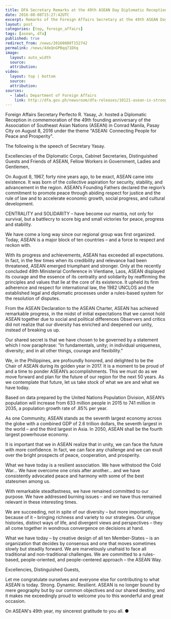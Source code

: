 ```yaml
---
title: DFA Secretary Remarks at the 49th ASEAN Day Diplomatic Reception
date: 2016-08-08T15:27:42UTC
excerpt: Remarks of the Foreign Affairs Secretary at the 49th ASEAN Day Diplomatic Reception on 8 Aug held at the Conrad Hotel, Pasay City.
layout: post
categories: [top, foreign_affairs]
tags: [asean, dfa]
published: true
redirect_from: /news/20160808T152742
permalink: /news/4deQnGPBqq71DXq
image:
  layout: auto_width
  source: 
  attribution: 
video:
  layout: top | bottom
  source: 
  attribution:
sources:
  - label: Department of Foreign Affairs
    link: http://dfa.gov.ph/newsroom/dfa-releases/10121-asean-is-strong-as-one-community
---
```


Foreign Affairs Secretary Perfecto R. Yasay, Jr. hosted a Diplomatic Reception in commemoration of the 49th founding anniversary of the Association of Southeast Asian Nations (ASEAN) in Conrad Manila, Pasay City on August 8, 2016 under the theme "ASEAN: Connecting People for Peace and Prosperity".

The following is the speech of Secretary Yasay.

Excellencies of the Diplomatic Corps, Cabinet Secretaries, Distinguished Guests and Friends of ASEAN, Fellow Workers in Government, Ladies and Gentlemen,

On August 8, 1967, forty nine years ago, to be exact, ASEAN came into existence.
It was born of the collective aspiration for security, stability, and advancement in the region.
ASEAN’s Founding Fathers declared the region’s commitment to promote peace through abiding respect for justice and the rule of law and to accelerate economic growth, social progress, and cultural development.

CENTRALITY and SOLIDARITY – have become our mantra, not only for survival, but a battlecry to score big and small victories for peace, progress and stability.

We have come a long way since our regional group was first organized.
Today, ASEAN is a major block of ten countries – and a force to respect and reckon with.

With its progress and achievements, ASEAN has exceeded all expectations.
In fact, in the few times when its credibility and relevance had been threatened, ASEAN emerged triumphant and stronger.
Only at the recently concluded 49th Ministerial Conference in Vientiane, Laos, ASEAN displayed its courage and the essence of its centrality and solidarity by reaffirming the principles and values that lie at the core of its existence.
It upheld its firm adherence and respect for international law, the 1982 UNCLOS and the established legal and diplomatic processes under a rules-based system for the resolution of disputes.

From the ASEAN Declaration to the ASEAN Charter, ASEAN has achieved remarkable progress, in the midst of initial expectations that we cannot hold ASEAN together due to social and political differences
 Observers and critics did not realize that our diversity has enriched and deepened our unity, instead of breaking us up.

Our shared secret is that we have chosen to be governed by a statement which I now paraphrase: "In fundamentals, unity; in individual uniqueness, diversity; and in all other things, courage and flexibility."

We, in the Philippines, are profoundly honored, and delighted to be the Chair of ASEAN during its golden year in 2017.
It is a moment to be proud of and a time to ponder ASEAN’s accomplishments.
This we must do as we move forward and plan for the future of our region for the next 50 years.
As we contemplate that future, let us take stock of what we are and what we have today.

Based on data prepared by the United Nations Population Division, ASEAN’s population will increase from 633 million people in 2015 to 741 million in 2035, a population growth rate of .85% per year.

As one Community, ASEAN stands as the seventh largest economy across the globe with a combined GDP of 2.6 trillion dollars, the seventh largest in the world – and the third largest in Asia.
In 2050, ASEAN shall be the fourth largest powerhouse economy.

It is important that we in ASEAN realize that in unity, we can face the future with more confidence.
In fact, we can face any challenge and we can exult over the bright prospects of peace, cooperation, and prosperity.

What we have today is a resilient association.
We have withstood the Cold War...  We have overcome one crisis after another... and we have consistently advocated peace and harmony with some of the best statesmen among us.

With remarkable steadfastness, we have remained committed to our purpose.
We have addressed burning issues – and we have thus remained relevant in these interesting times.

We are succeeding, not in spite of our diversity – but more importantly, because of it – bringing richness and variety to our strategies.
Our unique histories, distinct ways of life, and divergent views and perspectives – they all come together in wondrous convergence on decisions at hand.

What we have today – by creative design of all ten Member-States – is an organization that decides by consensus and one that moves sometimes slowly but steadily forward.
We are marvelously unafraid to face all traditional and non-traditional challenges.
We are committed to a rules-based, people-oriented, and people-centered approach – the ASEAN Way.

Excellencies, Distinguished Guests,

Let me congratulate ourselves and everyone else for contributing to what ASEAN is today.
Strong.
Dynamic.
Resilient.
ASEAN is no longer bound by mere geography but by our common objectives and our shared destiny, and it makes me exceedingly proud to welcome you to this wonderful and great occasion.

On ASEAN's 49th year, my sincerest gratitude to you all.
&#x25cf;


